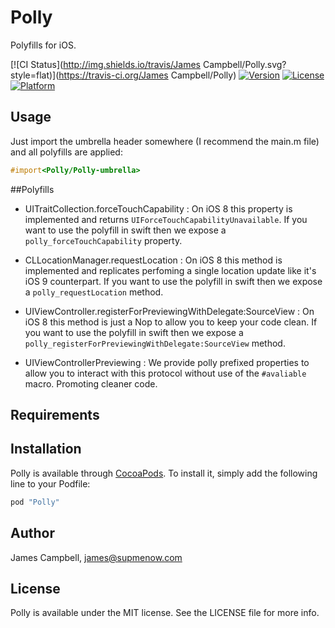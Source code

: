 # Polly

Polyfills for iOS.

[![CI Status](http://img.shields.io/travis/James Campbell/Polly.svg?style=flat)](https://travis-ci.org/James Campbell/Polly)
[![Version](https://img.shields.io/cocoapods/v/Polly.svg?style=flat)](http://cocoapods.org/pods/Polly)
[![License](https://img.shields.io/cocoapods/l/Polly.svg?style=flat)](http://cocoapods.org/pods/Polly)
[![Platform](https://img.shields.io/cocoapods/p/Polly.svg?style=flat)](http://cocoapods.org/pods/Polly)

## Usage

Just import the umbrella header somewhere (I recommend the main.m file) and all polyfills are applied:

```objective-c
#import<Polly/Polly-umbrella>
```

##Polyfills

- UITraitCollection.forceTouchCapability : On iOS 8 this property is implemented and returns `UIForceTouchCapabilityUnavailable`. If you want to use the polyfill in swift then we expose a `polly_forceTouchCapability` property.

- CLLocationManager.requestLocation : On iOS 8 this method is implemented and replicates perfoming a single location update like it's iOS 9 counterpart. If you want to use the polyfill in swift then we expose a `polly_requestLocation` method.

- UIViewController.registerForPreviewingWithDelegate:SourceView : On iOS 8 this method is just a Nop to allow you to keep your code clean. If you want to use the polyfill in swift then we expose a `polly_registerForPreviewingWithDelegate:SourceView` method.

- UIViewControllerPreviewing : We provide polly prefixed properties to allow you to interact with this protocol without use of the `#avaliable` macro. Promoting cleaner code.

## Requirements

## Installation

Polly is available through [CocoaPods](http://cocoapods.org). To install
it, simply add the following line to your Podfile:

```ruby
pod "Polly"
```

## Author

James Campbell, james@supmenow.com

## License

Polly is available under the MIT license. See the LICENSE file for more info.
